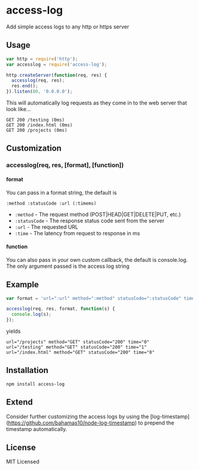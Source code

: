 access-log
==========

Add simple access logs to any http or https server

Usage
-----

``` js
var http = require('http');
var accesslog = require('access-log');

http.createServer(function(req, res) {
  accesslog(req, res);
  res.end();
}).listen(80, '0.0.0.0');
```

This will automatically log requests as they come in to the
web server that look like...

```
GET 200 /testing (0ms)
GET 200 /index.html (0ms)
GET 200 /projects (0ms)
```

Customization
-------------

### accesslog(req, res, [format], [function])

#### format

You can pass in a format string, the default is

```
:method :statusCode :url (:timems)
```

- `:method` - The request method (POST|HEAD|GET|DELETE|PUT, etc.)
- `:statusCode` - The response status code sent from the server
- `:url` - The requested URL
- `:time` - The latency from request to response in ms

#### function

You can also pass in your own custom callback, the default is console.log.
The only argument passed is the access log string

Example
-------

``` js
var format = 'url=":url" method=":method" statusCode=":statusCode" time=":time"';

accesslog(req, res, format, function(s) {
  console.log(s);
});
```

yields

```
url="/projects" method="GET" statusCode="200" time="0"
url="/testing" method="GET" statusCode="200" time="1"
url="/index.html" method="GET" statusCode="200" time="0"
```

Installation
------------

    npm install access-log

Extend
------

Consider further customizing the access logs by using the [log-timestamp]
(https://github.com/bahamas10/node-log-timestamp) to prepend the timestamp
automatically.

License
-------

MIT Licensed
